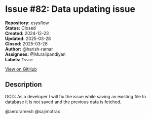 # Issue #82: Data updating issue

**Repository:** esysflow  
**Status:** Closed  
**Created:** 2024-12-23  
**Updated:** 2025-03-28  
**Closed:** 2025-03-28  
**Author:** @harish-ramar  
**Assignees:** @Muralipandiyan  
**Labels:** `Issue`  

[View on GitHub](https://github.com/Simtestlab/esysflow/issues/82)

## Description

DOD: As a developer I will fix the issue while saving an existing file to database it is not saved and the previous data is fetched.

@aeroramesh @sajimotrax 